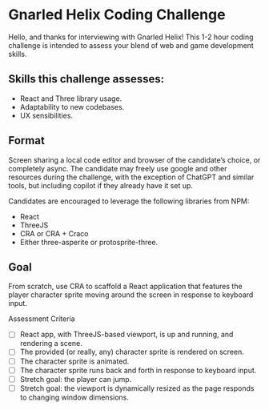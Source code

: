 # Gnarled Helix Coding Challenge

Hello, and thanks for interviewing with Gnarled Helix! This 1-2 hour coding challenge is intended to assess your blend of web and game development skills.

## Skills this challenge assesses:
- React and Three library usage.
- Adaptability to new codebases.
- UX sensibilities.

## Format
Screen sharing a local code editor and browser of the candidate’s choice, or completely async. The candidate may freely use google and other resources during the challenge, with the exception of ChatGPT and similar tools, but including copilot if they already have it set up.

Candidates are encouraged to leverage the following libraries from NPM:
- React
- ThreeJS
- CRA or CRA + Craco
- Either three-asperite or protosprite-three.

## Goal
From scratch, use CRA to scaffold a React application that features the player character sprite moving around the screen in response to keyboard input.

Assessment Criteria
- [ ] React app, with ThreeJS-based viewport, is up and running, and rendering a scene.
- [ ] The provided (or really, any) character sprite is rendered on screen.
- [ ] The character sprite is animated.
- [ ] The character sprite runs back and forth in response to keyboard input.
- [ ] Stretch goal: the player can jump.
- [ ] Stretch goal: the viewport is dynamically resized as the page responds to changing window dimensions.

